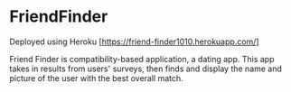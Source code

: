 # FriendFinder
Deployed using Heroku [https://friend-finder1010.herokuapp.com/]

Friend Finder is compatibility-based application, a dating app. This app takes in results from users' surveys, then finds and  display the name and picture of the user with the best overall match.
